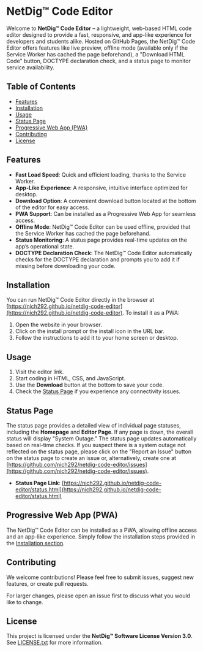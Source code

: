 # NetDig™ Code Editor

Welcome to **NetDig™ Code Editor** – a lightweight, web-based HTML code editor designed to provide a fast, responsive, and app-like experience for developers and students alike. Hosted on GitHub Pages, the NetDig™ Code Editor offers features like live preview, offline mode (available only if the Service Worker has cached the page beforehand), a "Download HTML Code" button, DOCTYPE declaration check, and a status page to monitor service availability.

## Table of Contents

- [Features](#features)
- [Installation](#installation)
- [Usage](#usage)
- [Status Page](#status-page)
- [Progressive Web App (PWA)](#progressive-web-app-pwa)
- [Contributing](#contributing)
- [License](#license)

## Features

- **Fast Load Speed**: Quick and efficient loading, thanks to the Service Worker.
- **App-Like Experience**: A responsive, intuitive interface optimized for desktop.
- **Download Option**: A convenient download button located at the bottom of the editor for easy access.
- **PWA Support**: Can be installed as a Progressive Web App for seamless access.
- **Offline Mode**: NetDig™ Code Editor can be used offline, provided that the Service Worker has cached the page beforehand.
- **Status Monitoring**: A status page provides real-time updates on the app’s operational state.
- **DOCTYPE Declaration Check**: The NetDig™ Code Editor automatically checks for the DOCTYPE declaration and prompts you to add it if missing before downloading your code.

## Installation

You can run NetDig™ Code Editor directly in the browser at [https://nich292.github.io/netdig-code-editor](https://nich292.github.io/netdig-code-editor). To install it as a PWA:

1. Open the website in your browser.
2. Click on the install prompt or the install icon in the URL bar.
3. Follow the instructions to add it to your home screen or desktop.

## Usage

1. Visit the editor link.
2. Start coding in HTML, CSS, and JavaScript.
3. Use the **Download** button at the bottom to save your code.
4. Check the [Status Page](#status-page) if you experience any connectivity issues.

## Status Page

The status page provides a detailed view of individual page statuses, including the **Homepage** and **Editor Page**. If any page is down, the overall status will display "System Outage." The status page updates automatically based on real-time checks. If you suspect there is a system outage not reflected on the status page, please click on the "Report an Issue" button on the status page to create an issue or, alternatively, create one at [https://github.com/nich292/netdig-code-editor/issues](https://github.com/nich292/netdig-code-editor/issues).

- **Status Page Link**: [https://nich292.github.io/netdig-code-editor/status.html](https://nich292.github.io/netdig-code-editor/status.html)

## Progressive Web App (PWA)

The NetDig™ Code Editor can be installed as a PWA, allowing offline access and an app-like experience. Simply follow the installation steps provided in the [Installation section](#installation).

## Contributing

We welcome contributions! Please feel free to submit issues, suggest new features, or create pull requests.

For larger changes, please open an issue first to discuss what you would like to change.

## License

This project is licensed under the **NetDig™ Software License Version 3.0**. See [LICENSE.txt](https://nich292.github.io/netdig-code-editor/LICENSE.txt) for more information.
